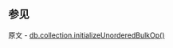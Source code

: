 ## 参见

原文 - [db.collection.initializeUnorderedBulkOp()]( https://docs.mongodb.com/manual/reference/method/db.collection.initializeUnorderedBulkOp/ )

